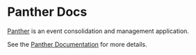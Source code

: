 # Panther Docs
[Panther](https://www.openanswers.co.uk/products/panther) is an event consolidation and management application.

See the [Panther Documentation](https://openanswers.github.io/panther-docs) for more details.

